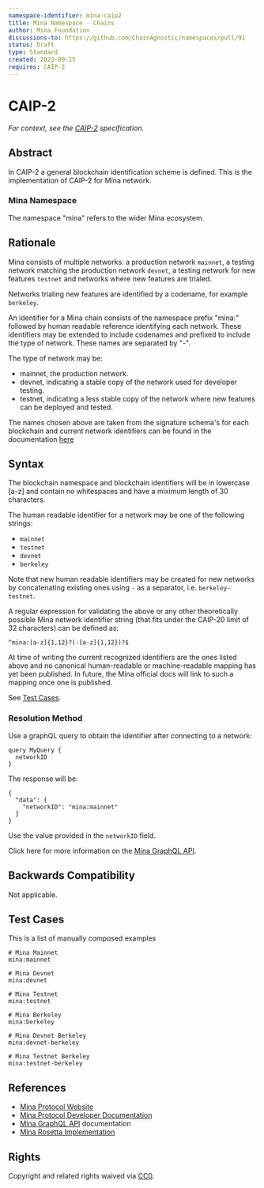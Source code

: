 ```yaml
---
namespace-identifier: mina-caip2
title: Mina Namespace - Chains
author: Mina Foundation
discussions-to: https://github.com/ChainAgnostic/namespaces/pull/91
status: Draft
type: Standard
created: 2023-09-15
requires: CAIP-2
---
```


# CAIP-2

*For context, see the [CAIP-2][] specification.*

## Abstract

In CAIP-2 a general blockchain identification scheme is defined. This is the implementation of CAIP-2 for Mina network.

### Mina Namespace

The namespace "mina" refers to the wider Mina ecosystem.

## Rationale

Mina consists of multiple networks: a production network `mainnet`, a testing network matching the production network `devnet`, a testing network for new features `testnet` and networks where new features are trialed.

Networks trialing new features are identified by a codename, for example `berkeley`. 

An identifier for a Mina chain consists of the namespace prefix "mina:" followed by human readable reference identifying each network. 
These identifiers may be extended to include codenames and prefixed to include the type of network. These names are separated by "-". 

The type of network may be:
- mainnet, the production network.
- devnet, indicating a stable copy of the network used for developer testing.
- testnet, indicating a less stable copy of the network where new features can be deployed and tested. 

The names chosen above are taken from the signature schema's for each blockchain and current network identifiers can be found in the documentation [here](https://docs.minaprotocol.com/node-operators)

## Syntax

The blockchain namespace and blockchain identifiers will be in lowercase [a-z] and contain no whitespaces and have a miximum length of 30 characters.

The human readable identifier for a network may be one of the following strings:

- `mainnet` 
- `testnet` 
- `devnet` 
- `berkeley`

Note that new human readable identifiers may be created for new networks by concatenating existing ones using `-` as a separator, i.e. `berkeley-testnet`. 

A regular expression for validating the above or any other theoretically possible Mina network identifier string (that fits under the CAIP-20 limit of 32 characters) can be defined as:

```
^mina:[a-z]{1,12}?(-[a-z]{1,12})?$
```

At time of writing the current recognized identifiers are the ones listed above and no canonical human-readable or machine-readable mapping has yet been published. In future, the Mina official docs will link to such a mapping once one is published.

See [Test Cases](#test-cases).

### Resolution Method

Use a graphQL query to obtain the identifier after connecting to a network:

```
query MyQuery {
  networkID
}
```

The response will be:

```
{
  "data": {
    "networkID": "mina:mainnet"
  }
}
```

Use the value provided in the `networkID` field.

Click here for more information on the [Mina GraphQL API][].

## Backwards Compatibility

Not applicable.

## Test Cases

This is a list of manually composed examples

```
# Mina Mainnet
mina:mainnet

# Mina Devnet
mina:devnet

# Mina Testnet
mina:testnet

# Mina Berkeley 
mina:berkeley

# Mina Devnet Berkeley 
mina:devnet-berkeley

# Mina Testnet Berkeley 
mina:testnet-berkeley

```

## References

- [Mina Protocol Website][]
- [Mina Protocol Developer Documentation][]
- [Mina GraphQL API][] documentation
- [Mina Rosetta Implementation][] 

[CAIP-2]: https://ChainAgnostic.org/CAIPs/caip-2
[Mina GraphQL API]: https://docs.minaprotocol.com/node-developers/graphql-api
[Mina Protocol Website]: https://minaprotocol.com/
[Mina Protocol Developer Documentation]: https://docs.minaprotocol.com/
[Mina Rosetta Implementation]: https://docs.minaprotocol.com/node-operators/rosetta

## Rights

Copyright and related rights waived via [CC0](https://creativecommons.org/publicdomain/zero/1.0/).

